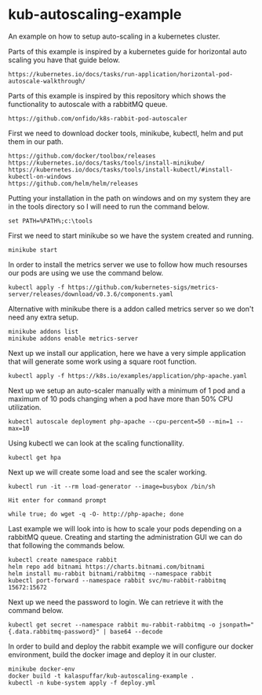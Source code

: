 # kub-autoscaling-example

An example on how to setup auto-scaling in a kubernetes cluster.

Parts of this example is inspired by a kubernetes guide for horizontal auto scaling you have that guide below.
```
https://kubernetes.io/docs/tasks/run-application/horizontal-pod-autoscale-walkthrough/
```

Parts of this example is inspired by this repository which shows the functionality to autoscale with a rabbitMQ queue.
```
https://github.com/onfido/k8s-rabbit-pod-autoscaler
```

First we need to download docker tools, minikube, kubectl, helm and put them in our path.

```
https://github.com/docker/toolbox/releases
https://kubernetes.io/docs/tasks/tools/install-minikube/
https://kubernetes.io/docs/tasks/tools/install-kubectl/#install-kubectl-on-windows
https://github.com/helm/helm/releases
```

Putting your installation in the path on windows and on my system
they are in the tools directory so I will need to run the command
below.
```
set PATH=%PATH%;c:\tools
```

First we need to start minikube so we have the system created and running.
```
minikube start
```

In order to install the metrics server we use to follow how much resourses our pods are using we use the command below.
```
kubectl apply -f https://github.com/kubernetes-sigs/metrics-server/releases/download/v0.3.6/components.yaml
```

Alternative with minikube there is a addon called metrics server so we don't need any extra setup.
```
minikube addons list
minikube addons enable metrics-server
```

Next up we install our application, here we have a very simple application that will generate some work using a square root function.
```
kubectl apply -f https://k8s.io/examples/application/php-apache.yaml
```

Next up we setup an auto-scaler manually with a minimum of 1 pod and a maximum of 10 pods changing when a pod have more than 50% CPU utilization.
```
kubectl autoscale deployment php-apache --cpu-percent=50 --min=1 --max=10
```

Using kubectl we can look at the scaling functionallity.
```
kubectl get hpa
```

Next up we will create some load and see the scaler working.
```
kubectl run -it --rm load-generator --image=busybox /bin/sh

Hit enter for command prompt

while true; do wget -q -O- http://php-apache; done
```

Last example we will look into is how to scale your pods depending on a rabbitMQ queue. Creating and starting the administration GUI we can do that following the commands below.
```
kubectl create namespace rabbit
helm repo add bitnami https://charts.bitnami.com/bitnami
helm install mu-rabbit bitnami/rabbitmq --namespace rabbit
kubectl port-forward --namespace rabbit svc/mu-rabbit-rabbitmq 15672:15672
```

Next up we need the password to login. We can retrieve it with the command below.
```
kubectl get secret --namespace rabbit mu-rabbit-rabbitmq -o jsonpath="{.data.rabbitmq-password}" | base64 --decode
```

In order to build and deploy the rabbit example we will configure our docker environment, build the docker image and deploy it in our cluster.
```
minikube docker-env
docker build -t kalaspuffar/kub-autoscaling-example .
kubectl -n kube-system apply -f deploy.yml
```
